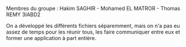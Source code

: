 Membres du groupe :
Hakim SAGHIR - Mohamed EL MATROR - Thomas REMY
3IABD2

On a développé les différents fichiers séparemment, mais on n'a pas eu assez de temps pour les réunir tous, les faire communiquer entre eux et former une application à part entière.
